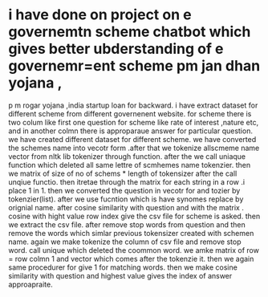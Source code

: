 # i have done on project on e governemtn scheme chatbot which gives better ubderstanding of e governemr=ent scheme pm jan dhan yojana ,
p m rogar yojana ,india startup loan for backward.
i have extract  dataset for different scheme from different governenent website.
for scheme there is two colum like first one question for scheme like rate of interest ,nature etc, and in another colmn there is approparaue answer
for particular question.
we have created different dataset for different scheme.
we have converted the schemes name into vecotr form .after that we tokenize allscmeme name vector from nltk lib tokenizer through function.
after the we call uniaque function which deleted all same lettre of scmhemes name tokenzier.
then we matrix of size of no of schems * length of tokensizer after the call unqiue functio.
then itretae through the matrix for each string in a row .i place 1 in 1.
then we converted the question in vecotr for and tozier by tokenzier(list).
after we use fucntion which is have synomes replace by orignial name.
after cosine similarity with question and with the matrix .
cosine with hight value row index give the csv file for scheme is asked.
then we extract the csv file.
after remove stop words from question and then remove the words which simlar previous tokensizer created with schemen name.
again we make tokenize the column of csv file and remove stop word.
call unique which deleted the coommon word.
we amke matrix of row = row colmn 1 and vector which comes after the tokenzie it.
then we again same procedurer for give 1 for matching words.
then we make cosine similarity with question and highest value gives the index of answer approapraite.
